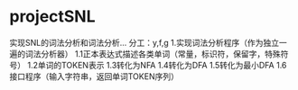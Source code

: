 # projectSNL
实现SNL的词法分析和词法分析...
分工：y,f,g
  1.实现词法分析程序（作为独立一遍的词法分析器）
    1.1正本表达式描述各类单词（常量，标识符，保留字，特殊符号）
    1.2单词的TOKEN表示
    1.3转化为NFA
    1.4转化为DFA
    1.5转化为最小DFA
    1.6接口程序（输入字符串，返回单词TOKEN序列）
